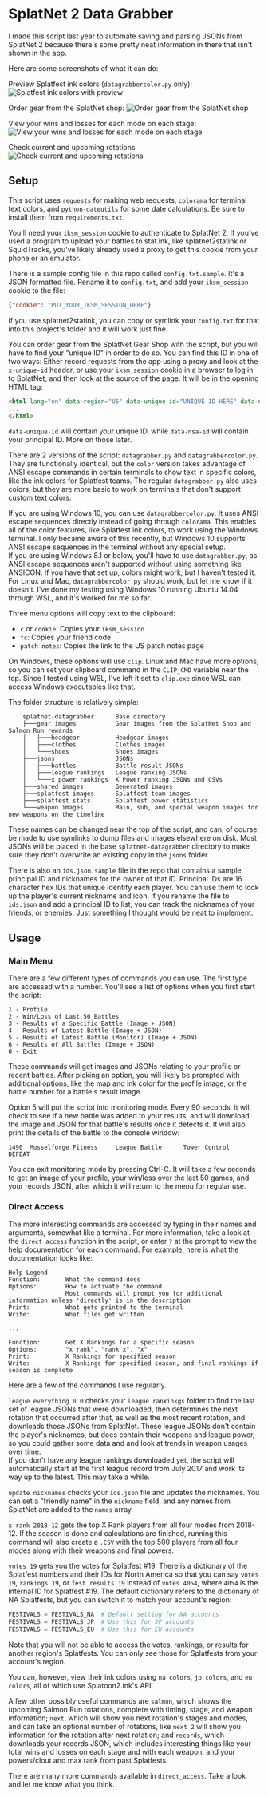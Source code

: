 # SplatNet 2 Data Grabber

I made this script last year to automate saving and parsing JSONs from SplatNet 2 because there's some pretty neat 
information in there that isn't shown in the app.

Here are some screenshots of what it can do:

Preview Splatfest ink colors (`datagrabbercolor.py` only):
![Splatfest ink colors with preview](https://i.imgur.com/26c0zoX.png)

Order gear from the SplatNet shop:
![Order gear from the SplatNet shop](https://i.imgur.com/2KSPemb.png)

View your wins and losses for each mode on each stage:
![View your wins and losses for each mode on each stage](https://i.imgur.com/1waRX6i.png)

Check current and upcoming rotations
![Check current and upcoming rotations](https://i.imgur.com/wLQv94D.png)

## Setup

This script uses `requests` for making web requests, `colorama` for terminal text colors, and `python-dateutils` for 
some date calculations. Be sure to install them from `requirements.txt`. 

You'll need your `iksm_session` cookie to authenticate to SplatNet 2. If you've used a program to upload your battles to
stat.ink, like splatnet2statink or SquidTracks, you've likely already used a proxy to get this cookie from your phone or
an emulator.

There is a sample config file in this repo called `config.txt.sample`. It's a JSON formatted file. Rename it to 
`config.txt`, and add your `iksm_session` cookie to the file:

```json
{"cookie": "PUT_YOUR_IKSM_SESSION_HERE"}
```

If you use splatnet2statink, you can copy or symlink your `config.txt` for that into this project's folder and it will 
work just fine.

You can order gear from the SplatNet Gear Shop with the script, but you will have to find your "unique ID" in order to 
do so. You can find this ID in one of two ways: Either record requests from the app using a proxy and look at the 
`x-unique-id` header, or use your `iksm_session` cookie in a browser to log in to SplatNet, and then look at the source 
of the page. It will be in the opening HTML tag:

```html
<html lang="en" data-region="US" data-unique-id="UNIQUE ID HERE" data-nsa-id="PRINCIPAL ID HERE">
...
</html>
```

`data-unique-id` will contain your unique ID, while `data-nsa-id` will contain your principal ID. More on those later.

There are 2 versions of the script: `datagrabber.py` and `datagrabbercolor.py`. They are functionally identical, but the
`color` version takes advantage of ANSI escape commands in certain terminals to show text in specific colors, like the 
ink colors for Splatfest teams. The regular `datagrabber.py` also uses colors, but they are more basic to work on 
terminals that don't support custom text colors.

If you are using Windows 10, you can use `datagrabbercolor.py`. It uses ANSI escape sequences directly instead of going 
through `colorama`. This enables all of the color features, like Splatfest ink colors, to work using the Windows 
terminal. I only became aware of this recently, but Windows 10 supports ANSI escape sequences in the terminal without 
any special setup.   
If you are using Windows 8.1 or below, you'll have to use `datagrabber.py`, as ANSI escape sequences aren't 
supported without using something like ANSICON. If you have that set up, colors might work, but I haven't tested it.  
For Linux and Mac, `datagrabbercolor.py` should work, but let me know if it doesn't. I've done my testing using Windows 
10 running Ubuntu 14.04 through WSL, and it's worked for me so far.

Three menu options will copy text to the clipboard:
* `c` or `cookie`: Copies your `iksm_session`
* `fc`: Copies your friend code
* `patch notes`: Copies the link to the US patch notes page

On Windows, these options will use `clip`. Linux and Mac have more options, so you can set your clipboard command in the
`CLIP_CMD` variable near the top. Since I tested using WSL, I've left it set to `clip.exe` since WSL can access Windows 
executables like that.

The folder structure is relatively simple:

```text
    splatnet-datagrabber      Base directory
    ├───gear images           Gear images from the SplatNet Shop and Salmon Run rewards
    │   ├───headgear          Headgear images
    │   ├───clothes           Clothes images
    │   └───shoes             Shoes images
    ├───jsons                 JSONs
    │   ├───battles           Battle result JSONs
    │   ├───league rankings   League ranking JSONs
    │   └───x power rankings  X Power ranking JSONs and CSVs
    ├───shared images         Generated images
    ├───splatfest images      Splatfest team images
    ├───splatfest stats       Splatfest power statistics
    └───weapon images         Main, sub, and special weapon images for new weapons on the timeline
```

These names can be changed near the top of the script, and can, of course, be made to use symlinks to dump files and 
images elsewhere on disk. Most JSONs will be placed in the base `splatnet-datagrabber` directory to make sure they don't
overwrite an existing copy in the `jsons` folder.

There is also an `ids.json.sample` file in the repo that contains a sample principal ID and nicknames for the owner of 
that ID. Principal IDs are 16 character hex IDs that unique identify each player. You can use them to look up the 
player's current nickname and icon. If you rename the file to `ids.json` and add a principal ID to list, you can track 
the nicknames of your friends, or enemies. Just something I thought would be neat to implement.

## Usage

### Main Menu

There are a few different types of commands you can use. The first type are accessed with a number. You'll see a list of
options when you first start the script:

```text
1 - Profile
2 - Win/Loss of Last 50 Battles
3 - Results of a Specific Battle (Image + JSON)
4 - Results of Latest Battle (Image + JSON)
5 - Results of Latest Battle (Monitor) (Image + JSON)
6 - Results of All Battles (Image + JSON)
0 - Exit
```

These commands will get images and JSONs relating to your profile or recent battles. After picking an option, you will 
likely be prompted with additional options, like the map and ink color for the profile image, or the battle number for a
battle's result image.

Option 5 will put the script into monitoring mode. Every 90 seconds, it will check to see if a new battle was added to 
your results,  and will download the image and JSON for that battle's results once it detects it. It will also print the 
details of the battle to the console window:

```text
1490  Musselforge Fitness     League Battle      Tower Control   DEFEAT
```

You can exit monitoring mode by pressing Ctrl-C. It will take a few seconds to get an image of your profile, your 
win/loss over the last 50 games, and your records JSON, after which it will return to the menu for regular use.

### Direct Access

The more interesting commands are accessed by typing in their names and arguments, somewhat like a terminal. 
For more information, take a look at the `direct_access` function in the script, or enter `?` at the prompt to view the 
help documentation for each command. For example, here is what the documentation looks like:

```
Help Legend
Function:       What the command does
Options:        How to activate the command
                Most commands will prompt you for additional information unless 'directly' is in the description
Print:          What gets printed to the terminal
Write:          What files get written

...

Function:       Get X Rankings for a specific season
Options:        "x rank", "rank x", "x"
Print:          X Rankings for specified season
Write:          X Rankings for specified season, and final rankings if season is complete
```

Here are a few of the commands I use regularly.

`league everything 0 0` checks your `league rankinkgs` folder to find the last set of league JSONs that were downloaded,
then determines the next rotation that occurred after that, as well as the most recent rotation, and downloads those 
JSONs from SplatNet. These league JSONs don't contain the player's nicknames, but does contain their weapons and league 
power, so you could gather some data and and look at trends in weapon usages over time.  
If you don't have any league rankings downloaded yet, the script will automatically start at the first league record 
from July 2017 and work its way up to the latest. This may take a while.

`update nicknames` checks your `ids.json` file and updates the nicknames. You can set a "friendly name" in the 
`nickname` field, and any names from SplatNet are added to the `names` array.

`x rank 2018-12` gets the top X Rank players from all four modes from 2018-12. If the season is done and calculations 
are finished, running this command will also create a `.CSV` with the top 500 players from all four modes along with 
their weapons and final powers. 

`votes 19` gets you the votes for Splatfest #19. There is a dictionary of the Splatfest numbers and their IDs for North 
America so that you can say `votes 19`, `rankings 19`, or `fest results 19` instead of `votes 4054`, where `4054` is the 
internal ID for Splatfest #19. The default dictionary refers to the dictionary of NA Splatfests, but you can switch it 
to match your account's region:

```python
FESTIVALS = FESTIVALS_NA  # Default setting for NA accounts
FESTIVALS = FESTIVALS_JP  # Use this for JP accounts
FESTIVALS = FESTIVALS_EU  # Use this for EU accounts
```

Note that you will not be able to access the votes, rankings, or results for another region's Splatfests. You can only 
see those for Splatfests from your account's region.

You can, however, view their ink colors using `na colors`, `jp colors`, and `eu colors`, all of which use 
Splatoon2.ink's API.

A few other possibly useful commands are `salmon`, which shows the upcoming Salmon Run rotations, complete with timing, 
stage, and weapon information; `next`, which will show you next rotation's stages and modes, and can take an optional 
number of rotations, like `next 2` will show you information for the rotation after next rotation; and `records`, which 
downloads your records JSON, which includes interesting things like your total wins and losses on each stage and with 
each weapon, and your powers/clout and max rank from past Splatfests.

There are many more commands available in `direct_access`. Take a look and let me know what you think.
